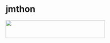 # jmthon

<p align="left"><a href="https://heroku.com/deploy?template=https://github.com/rooror/mus1"> <img src="https://img.shields.io/badge/Deploy%20To%20Heroku-purple?style=for-the-badge&logo=heroku" width="320" height="58.45"/></a></p>
